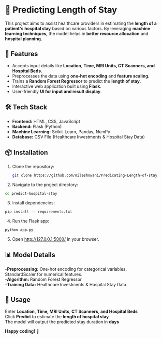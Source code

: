 # 🏥 Predicting Length of Stay

This project aims to assist healthcare providers in estimating the **length of a patient's hospital stay** based on various factors. By leveraging **machine learning techniques**, the model helps in **better resource allocation** and **hospital planning**.

## 🚀 Features
- Accepts input details like **Location, Time, MRI Units, CT Scanners, and Hospital Beds**.
- Preprocesses the data using **one-hot encoding** and **feature scaling**.
- Trains a **Random Forest Regressor** to predict the **length of stay**.
- Interactive web application built using **Flask**.
- User-friendly **UI for input and result display**.

## 🛠 Tech Stack
- **Frontend:** HTML, CSS, JavaScript
- **Backend:** Flask (Python)
- **Machine Learning:** Scikit-Learn, Pandas, NumPy
- **Database:** CSV File (Healthcare Investments & Hospital Stay Data)

## 📦 Installation

1. Clone the repository:
   ```bash
   git clone https://github.com/nileshnwani/Predicating-Length-of-stay.git
   ```
   
2. Navigate to the project directory:
  ```bash
  cd predict-hospital-stay
  ```
3. Install dependencies:
  ```bash
  pip install -r requirements.txt
  ```
4. Run the Flask app:
  ```bash
  python app.py
  ```
5. Open http://127.0.0.1:5000/ in your browser.
 
## 📊 Model Details
-**Preprocessing:** One-hot encoding for categorical variables, StandardScaler for numerical features.<br>
-**Algorithm:** Random Forest Regressor<br>
-**Training Data:** Healthcare Investments & Hospital Stay Data.<br>

## 🎯 Usage
Enter **Location, Time, MRI Units, CT Scanners, and Hospital Beds**<br>
Click **Predict** to estimate the **length of hospital stay**<br>
The model will output the predicted stay duration in **days**<br>


<b>**Happy coding! 🚀**<b>


